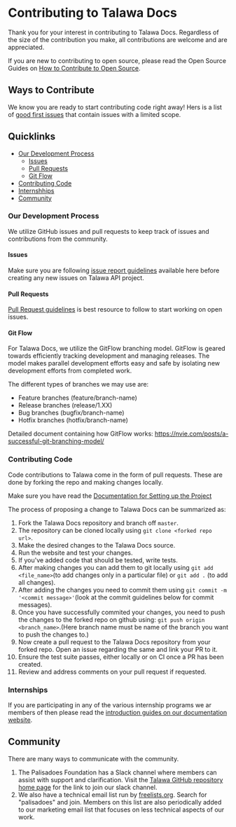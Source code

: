 # Contributing to Talawa Docs
Thank you for your interest in contributing to Talawa Docs. Regardless of the size of the contribution you make, all contributions are welcome and are appreciated.

If you are new to contributing to open source, please read the Open Source Guides on [How to Contribute to Open Source](https://opensource.guide/how-to-contribute/).

## Ways to Contribute
We know you are ready to start contributing code right away! Hers is a list of [good first issues](https://github.com/PalisadoesFoundation/talawa-docs/labels/good%20first%20issue) that contain issues with a limited scope.

## Quicklinks

* [Our Development Process](#Our-development-process)
    * [Issues](#issues)
    * [Pull Requests](#pull-requests)
    * [Git Flow](#git-flow)
* [Contributing Code](#contributing-code)
* [Internshhips](#internships)
* [Community](#community)



### Our Development Process
We utilize GitHub issues and pull requests to keep track of issues and contributions from the community.

#### Issues
Make sure you are following [issue report guidelines](ISSUE_GUIDELINES.md) available here before creating any new issues on Talawa API project.

#### Pull Requests
[Pull Request guidelines](PR_GUIDELINES.md) is best resource to follow to start working on open issues.

#### Git Flow
For Talawa Docs, we utilize the GitFlow branching model. GitFlow is geared towards efficiently tracking development and managing releases. The model makes parallel development efforts easy and safe by isolating new development efforts from completed work.

The different types of branches we may use are:
* Feature branches (feature/branch-name)
* Release branches (release/1.XX)
* Bug branches  (bugfix/branch-name)
* Hotfix branches (hotfix/branch-name)

Detailed document containing how GitFlow works: https://nvie.com/posts/a-successful-git-branching-model/

### Contributing Code
Code contributions to Talawa come in the form of pull requests. These are done by forking the repo and making changes locally.

Make sure you have read the [Documentation for Setting up the Project](https://github.com/PalisadoesFoundation/talawa-docs#readme)

The process of proposing a change to Talawa Docs can be summarized as:
1. Fork the Talawa Docs repository and branch off `master`.
2. The repository can be cloned locally using `git clone <forked repo url>`.
3. Make the desired changes to the Talawa Docs source.
4. Run the website and test your changes.
5. If you've added code that should be tested, write tests.
6. After making changes you can add them to git locally using `git add <file_name>`(to add changes only in a particular file) or `git add .` (to add all changes).
7. After adding the changes you need to commit them using `git commit -m '<commit message>'`(look at the commit guidelines below for commit messages).
8. Once you have successfully commited your changes, you need to push the changes to the forked repo on github using: `git push origin <branch_name>`.(Here branch name must be name of the branch you want to push the changes to.)
9. Now create a pull request to the Talawa Docs repository from your forked repo. Open an issue regarding the same and link your PR to it.
10. Ensure the test suite passes, either locally or on CI once a PR has been created.
11. Review and address comments on your pull request if requested.

### Internships
If you are participating in any of the various internship programs we ar members of then please read the [introduction guides on our documentation website](https://docs.talawa.io/docs/).

## Community
There are many ways to communicate with the community.

1. The Palisadoes Foundation has a Slack channel where members can assist with support and clarification. Visit the [Talawa GitHub repository home page](https://github.com/PalisadoesFoundation/talawa) for the link to join our slack channel.
1. We also have a technical email list run by [freelists.org](https://www.freelists.org/). Search for "palisadoes" and join. Members on this list are also periodically added to our marketing email list that focuses on less technical aspects of our work.
